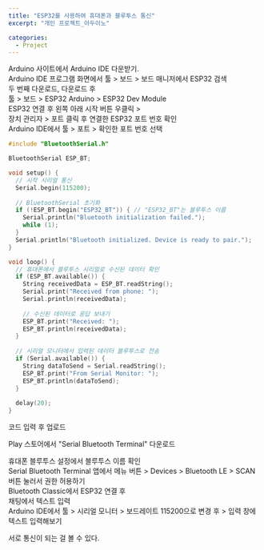 ```yaml
---
title: "ESP32를 사용하여 휴대폰과 블루투스 통신"
excerpt: "개인 프로젝트_아두이노"

categories:
  - Project
---
```


Arduino 사이트에서 Arduino IDE 다운받기.<br>
Arduino IDE 프로그램 화면에서 툴 > 보드 > 보드 매니저에서 ESP32 검색 <br>
두 번째 다운로드, 다운로드 후 <br>
툴 > 보드 > ESP32 Arduino > ESP32 Dev Module <br>
ESP32 연결 후 왼쪽 아래 시작 버튼 우클릭 > <br>
장치 관리자 > 포트 클릭 후 연결한 ESP32 포트 번호 확인<br>
Arduino IDE에서 툴 > 포트 > 확인한 포트 번호 선택

```c++
#include "BluetoothSerial.h"

BluetoothSerial ESP_BT;

void setup() {
  // 시작 시리얼 통신
  Serial.begin(115200);
  
  // BluetoothSerial 초기화
  if (!ESP_BT.begin("ESP32_BT")) { // "ESP32_BT"는 블루투스 이름
    Serial.println("Bluetooth initialization failed.");
    while (1);
  }
  Serial.println("Bluetooth initialized. Device is ready to pair.");
}

void loop() {
  // 휴대폰에서 블루투스 시리얼로 수신된 데이터 확인
  if (ESP_BT.available()) {
    String receivedData = ESP_BT.readString();
    Serial.print("Received from phone: ");
    Serial.println(receivedData);
    
    // 수신된 데이터로 응답 보내기
    ESP_BT.print("Received: ");
    ESP_BT.println(receivedData);
  }
  
  // 시리얼 모니터에서 입력된 데이터 블루투스로 전송
  if (Serial.available()) {
    String dataToSend = Serial.readString();
    ESP_BT.print("From Serial Monitor: ");
    ESP_BT.println(dataToSend);
  }
  
  delay(20);
}

```
코드 입력 후 업로드<br>

Play 스토어에서 "Serial Bluetooth Terminal" 다운로드<br>

휴대폰 블루투스 설정에서 블루투스 이름 확인<br>
Serial Bluetooth Terminal 앱에서 메뉴 버튼 > Devices > Bluetooth LE > SCAN 버튼 눌러서 권한 허용하기 <br>
Bluetooth Classic에서 ESP32 연결 후 <br>
채팅에서 텍스트 입력 <br>
Arduino IDE에서 툴 > 시리얼 모니터 > 보드레이트 115200으로 변경 후 > 입력 창에 텍스트 입력해보기 <br>

서로 통신이 되는 걸 볼 수 있다.